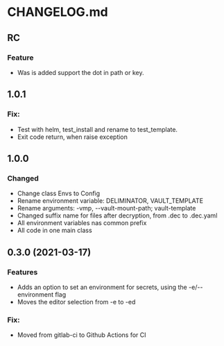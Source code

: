 # CHANGELOG.md

## RC

### Feature
- Was is added support the dot in path or key.

## 1.0.1

### Fix:
- Test with helm, test_install and rename to test_template.
- Exit code return, when raise exception

## 1.0.0

### Changed
- Change class Envs to Config
- Rename environment variable: DELIMINATOR, VAULT_TEMPLATE
- Rename arguments: -vmp, --vault-mount-path; vault-template
- Changed suffix name for files after decryption, from .dec to .dec.yaml
- All environment variables nas common prefix
- All code in one main class


## 0.3.0 (2021-03-17)

### Features
- Adds an option to set an environment for secrets, using the -e/--environment flag
- Moves the editor selection from -e to -ed

### Fix:
- Moved from gitlab-ci to Github Actions for CI